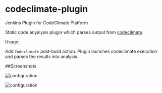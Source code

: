 # codeclimate-plugin
Jenkins Plugin for CodeClimate Platform

Static code anyalysis plugin which parses output from [codeclimate](https://github.com/codeclimate/codeclimate).

Usage: 

Add `Codeclimate` post-build action. Plugin launches codeclimate execution and parses the results into analysis. 



##Screenshots 

![configuration](http://i.imgur.com/OiBUfiI.png "Configuration")


![configuration](http://i.imgur.com/qcndidB.png "Configuration")
